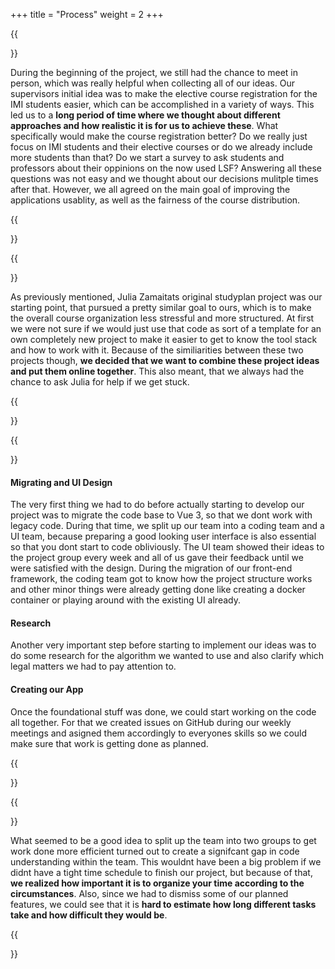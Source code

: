 +++
title = "Process"
weight = 2
+++


{{<section title="Brainstorming feature ideas & prioritizing">}}

During the beginning of the project, we still had the chance to meet in person, which was really helpful when collecting all of our ideas. Our supervisors initial idea was to make the elective course registration for the IMI students easier, which can be accomplished in a variety of ways. This led us to a **long period of time where we thought about different approaches and how realistic it is for us to achieve these**. What specifically would make the course registration better? Do we really just focus on IMI students and their elective courses or do we already include more students than that? Do we start a survey to ask students and professors about their oppinions on the now used LSF? Answering all these questions was not easy and we thought about our decisions mulitple times after that. However, we all agreed on the main goal of improving the applications usablity, as well as the fairness of the course distribution.

{{</section>}}

{{<section title="What we had to start with">}}

As previously mentioned, Julia Zamaitats original studyplan project was our starting point, that pursued a pretty similar goal to ours, which is to make the overall course organization less stressful and more structured. At first we were not sure if we would just use that code as sort of a template for an own completely new project to make it easier to get to know the tool stack and how to work with it. Because of the similiarities between these two projects though, **we decided that we want to combine these project ideas and put them online together**. This also meant, that we always had the chance to ask Julia for help if we get stuck.

{{</section>}}

{{<section title="Development">}}

#### Migrating and UI Design
The very first thing we had to do before actually starting to develop our project was to migrate the code base to Vue 3, so that we dont work with legacy code. During that time, we split up our team into a coding team and a UI team, because preparing a good looking user interface is also essential so that you dont start to code obliviously. The UI team showed their ideas to the project group every week and all of us gave their feedback until we were satisfied with the design. During the migration of our front-end framework, the coding team got to know how the project structure works and other minor things were already getting done like creating a docker container or playing around with the existing UI already.

#### Research
Another very important step before starting to implement our ideas was to do some research for the algorithm we wanted to use and also clarify which legal matters we had to pay attention to.

#### Creating our App
Once the foundational stuff was done, we could start working on the code all together. For that we created issues on GitHub during our weekly meetings and asigned them accordingly to everyones skills so we could make sure that work is getting done as planned.

{{</section>}}

{{<section title="Reflection">}}

What seemed to be a good idea to split up the team into two groups to get work done more efficient turned out to create a signifcant gap in code understanding within the team. This wouldnt have been a big problem if we didnt have a tight time schedule to finish our project, but because of that, **we realized how important it is to organize your time according to the circumstances**. Also, since we had to dismiss some of our planned features, we could see that it is **hard to estimate how long different tasks take and how difficult they would be**.

{{</section>}}